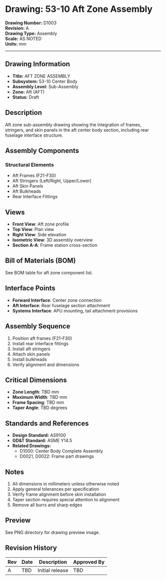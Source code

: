 # Drawing: 53-10 Aft Zone Assembly

**Drawing Number:** D1003  
**Revision:** A  
**Drawing Type:** Assembly  
**Scale:** AS NOTED  
**Units:** mm  

---

## Drawing Information

- **Title:** AFT ZONE ASSEMBLY
- **Subsystem:** 53-10 Center Body
- **Assembly Level:** Sub-Assembly
- **Zone:** Aft (AFT)
- **Status:** Draft

## Description

Aft zone sub-assembly drawing showing the integration of frames, stringers, and skin panels in the aft center body section, including rear fuselage interface structure.

## Assembly Components

### Structural Elements
- Aft Frames (F21-F30)
- Aft Stringers (Left/Right, Upper/Lower)
- Aft Skin Panels
- Aft Bulkheads
- Rear Interface Fittings

## Views

- **Front View**: Aft zone profile
- **Top View**: Plan view
- **Right View**: Side elevation
- **Isometric View**: 3D assembly overview
- **Section A-A**: Frame station cross-section

## Bill of Materials (BOM)

See BOM table for aft zone component list.

## Interface Points

- **Forward Interface**: Center zone connection
- **Aft Interface**: Rear fuselage section attachment
- **Systems Interface**: APU mounting, tail attachment provisions

## Assembly Sequence

1. Position aft frames (F21-F30)
2. Install rear interface fittings
3. Install aft stringers
4. Attach skin panels
5. Install bulkheads
6. Verify alignment and dimensions

## Critical Dimensions

- **Zone Length**: TBD mm
- **Maximum Width**: TBD mm
- **Frame Spacing**: TBD mm
- **Taper Angle**: TBD degrees

## Standards and References

- **Design Standard:** AS9100
- **GD&T Standard:** ASME Y14.5
- **Related Drawings:**
  - D1000: Center Body Complete Assembly
  - D0021, D0022: Frame part drawings

## Notes

1. All dimensions in millimeters unless otherwise noted
2. Apply general tolerances per specification
3. Verify frame alignment before skin installation
4. Taper section requires special attention to alignment
5. Remove all burrs and sharp edges

## Preview

See PNG directory for drawing preview image.

## Revision History

| Rev | Date | Description | Approved By |
|-----|------|-------------|-------------|
| A | TBD | Initial release | TBD |
